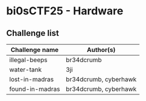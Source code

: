 # bi0sCTF25 - Hardware

## Challenge list
| Challenge name | Author(s) |
| -------------- | ------ |
| illegal-beeps | br34dcrumb | 
| water-tank | 3ji | 
| lost-in-madras | br34dcrumb, cyberhawk |
| found-in-madras | br34dcrumb, cyberhawk |